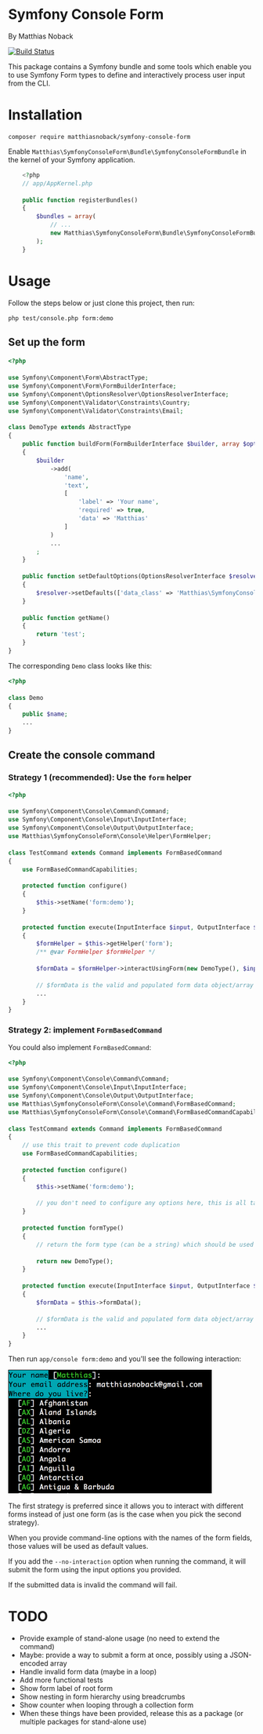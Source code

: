 # Symfony Console Form

By Matthias Noback

[![Build Status](https://travis-ci.org/matthiasnoback/symfony-console-form.svg?branch=master)](https://travis-ci.org/matthiasnoback/symfony-console-form)

This package contains a Symfony bundle and some tools which enable you to use Symfony Form types to define and
interactively process user input from the CLI.

# Installation

    composer require matthiasnoback/symfony-console-form

Enable `Matthias\SymfonyConsoleForm\Bundle\SymfonyConsoleFormBundle` in the kernel of your Symfony application.
```php
    <?php
    // app/AppKernel.php

    public function registerBundles()
    {
        $bundles = array(
            // ...
            new Matthias\SymfonyConsoleForm\Bundle\SymfonyConsoleFormBundle(),
        );
    }
```

# Usage

Follow the steps below or just clone this project, then run:

    php test/console.php form:demo

## Set up the form

```php
<?php

use Symfony\Component\Form\AbstractType;
use Symfony\Component\Form\FormBuilderInterface;
use Symfony\Component\OptionsResolver\OptionsResolverInterface;
use Symfony\Component\Validator\Constraints\Country;
use Symfony\Component\Validator\Constraints\Email;

class DemoType extends AbstractType
{
    public function buildForm(FormBuilderInterface $builder, array $options)
    {
        $builder
            ->add(
                'name',
                'text',
                [
                    'label' => 'Your name',
                    'required' => true,
                    'data' => 'Matthias'
                ]
            )
            ...
        ;
    }

    public function setDefaultOptions(OptionsResolverInterface $resolver)
    {
        $resolver->setDefaults(['data_class' => 'Matthias\SymfonyConsoleForm\Tests\Data\Demo']);
    }

    public function getName()
    {
        return 'test';
    }
}
```

The corresponding `Demo` class looks like this:

```php
<?php

class Demo
{
    public $name;
    ...
}
```

## Create the console command

### Strategy 1 (recommended): Use the `form` helper

```php
<?php

use Symfony\Component\Console\Command\Command;
use Symfony\Component\Console\Input\InputInterface;
use Symfony\Component\Console\Output\OutputInterface;
use Matthias\SymfonyConsoleForm\Console\Helper\FormHelper;

class TestCommand extends Command implements FormBasedCommand
{
    use FormBasedCommandCapabilities;

    protected function configure()
    {
        $this->setName('form:demo');
    }

    protected function execute(InputInterface $input, OutputInterface $output)
    {
        $formHelper = $this->getHelper('form');
        /** @var FormHelper $formHelper */

        $formData = $formHelper->interactUsingForm(new DemoType(), $input, $output);

        // $formData is the valid and populated form data object/array
        ...
    }
}
```

### Strategy 2: implement `FormBasedCommand`

You could also implement `FormBasedCommand`:

```php
<?php

use Symfony\Component\Console\Command\Command;
use Symfony\Component\Console\Input\InputInterface;
use Symfony\Component\Console\Output\OutputInterface;
use Matthias\SymfonyConsoleForm\Console\Command\FormBasedCommand;
use Matthias\SymfonyConsoleForm\Console\Command\FormBasedCommandCapabilities;

class TestCommand extends Command implements FormBasedCommand
{
    // use this trait to prevent code duplication
    use FormBasedCommandCapabilities;

    protected function configure()
    {
        $this->setName('form:demo');

        // you don't need to configure any options here, this is all taken care of
    }

    protected function formType()
    {
        // return the form type (can be a string) which should be used for interaction with the user

        return new DemoType();
    }

    protected function execute(InputInterface $input, OutputInterface $output)
    {
        $formData = $this->formData();

        // $formData is the valid and populated form data object/array
        ...
    }
}
```

Then run `app/console form:demo` and you'll see the following interaction:

![](doc/interaction.png)

The first strategy is preferred since it allows you to interact with different forms instead of just one form (as is
the case when you pick the second strategy).

When you provide command-line options with the names of the form fields, those values will be used as default values.

If you add the `--no-interaction` option when running the command, it will submit the form using the input options you provided.

If the submitted data is invalid the command will fail.

# TODO

- Provide example of stand-alone usage (no need to extend the command)
- Maybe: provide a way to submit a form at once, possibly using a JSON-encoded array
- Handle invalid form data (maybe in a loop)
- Add more functional tests
- Show form label of root form
- Show nesting in form hierarchy using breadcrumbs
- Show counter when looping through a collection form
- When these things have been provided, release this as a package (or multiple packages for stand-alone use)
